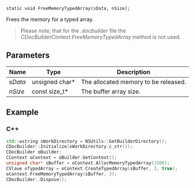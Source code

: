 `static void FreeMemoryTypedArray(sData, nSize);`

Frees the memory for a typed array.

> Please note, that for the *.docbuilder* file the *CDocBuilderContext.FreeMemoryTypedArray* method is not used.

## Parameters

| Name    | Type            | Description                          |
| ------- | --------------- | ------------------------------------ |
| *sData* | unsigned char\* | The allocated memory to be released. |
| *nSize* | const size\_t\* | The buffer array size.               |

## Example

### C++

```cpp
std::wstring sWorkDirectory = NSUtils::GetBuilderDirectory();
CDocBuilder::Initialize(sWorkDirectory.c_str());
CDocBuilder oBuilder;
CContext oContext = oBuilder.GetContext();
unsigned char* sBuffer = oContext.AllocMemoryTypedArray(1500);
CVlaue oTypedArray = oContext.CreateTypedArray(sBuffer, 3, true);
oContext.FreeMemoryTypedArray(sBuffer, 3);
CDocBuilder::Dispose();
```

